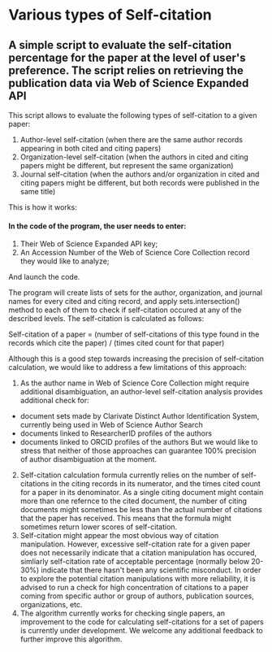 # Various types of Self-citation


## A simple script to evaluate the self-citation percentage for the paper at the level of user's preference. The script relies on retrieving the publication data via Web of Science Expanded API


This script allows to evaluate the following types of self-citation to a given paper:
1. Author-level self-citation (when there are the same author records appearing in both cited and citing papers)
2. Organization-level self-citation (when the authors in cited and citing papers might be different, but represent the same organization)
3. Journal self-citation (when the authors and/or organization in cited and citing papers might be different, but both records were published in the same title)

This is how it works:

#### In the code of the program, the user needs to enter:
1. Their Web of Science Expanded API key;
2. An Accession Number of the Web of Science Core Collection record they would like to analyze;

And launch the code.

The program will create lists of sets for the author, organization, and journal names for every cited and citing record, and apply sets.intersection() method to each of them to check if self-citation occured at any of the described levels. The self-citation is calculated as follows:

Self-citation of a paper = (number of self-citations of this type found in the records which cite the paper) / (times cited count for that paper)

Although this is a good step towards increasing the precision of self-citation calculation, we would like to address a few limitations of this approach:

1.  As the author name in Web of Science Core Collection might require additional disambiguation, an author-level self-citation analysis provides additional check for:
- document sets made by Clarivate Distinct Author Identification System, currently being used in Web of Science Author Search
- documents linked to ResearcherID profiles of the authors
- documents linked to ORCID profiles of the authors
But we would like to stress that neither of those approaches can guarantee 100% precision of author disambiguation at the moment.
2. Self-citation calculation formula currently relies on the number of self-citations in the citing records in its numerator, and the times cited count for a paper in its denominator. As a single citing document might contain more than one refernce to the cited document, the number of citing documents might sometimes be less than the actual number of citations that the paper has received. This means that the formula might sometimes return lower scores of self-citation.
3. Self-citation might appear the most obvious way of citation manipulation. However, excessive self-citation rate for a given paper does not necessarily indicate that a citation manipulation has occured, simliarly self-citation rate of acceptable percentage (normally below 20-30%) indicate that there hasn't been any scientific misconduct. In order to explore the potential citation manipulations with more reliability, it is advised to run a check for high concentration of citations to a paper coming from specific author or group of authors, publication sources, organizations, etc.
4. The algorithm currently works for checking single papers, an improvement to the code for calculating self-citations for a set of papers is currently under development. We welcome any additional feedback to further improve this algorithm.